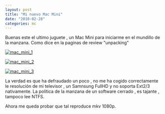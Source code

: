 ```yaml
---
layout: post
title: "Mi nuevo Mac Mini"
date: "2010-02-28"
categories: mc
---
```


Buenas este el ultimo juguete , un Mac Mini para iniciarme en el mundillo de la manzana. Como dice en la paginas de review "unpacking"

[![](images/IMAG0065-300x200.jpg "mac_mini_1")](https://luispuente.net/2010/02/mi-nuevo-mac-mini/imag0065/)

[![](images/IMAG0066-300x200.jpg "mac_mini_2")](https://luispuente.net/wp-content/uploads/2010/02/IMAG0065-1024x684.jpg)

[![](images/IMAG0067-300x200.jpg "mac_mini_3")](https://luispuente.net/2010/02/mi-nuevo-mac-mini/imag0067/)

La verdad es que ha defraudado un poco , no me ha cogido correctamente le resolución de mi televisor , un Samnsung FullHD y no soporta Ext2/3 nativamente. La política de la manzana de un software cerrado , es tajante , tampoco lee NTFS.

Ahora me queda probar que tal reproduce mkv 1080p.
